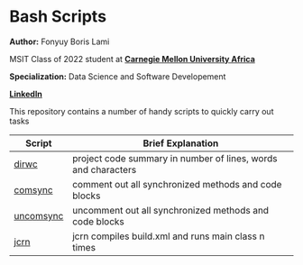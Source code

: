 # Bash Scripts
**Author:** Fonyuy Boris Lami

MSIT Class of 2022 student at [**Carnegie Mellon University Africa**](https://www.africa.engineering.cmu.edu/about/index.html)

**Specialization:** Data Science and Software Developement

[**LinkedIn**](https://www.linkedin.com/in/borislami/)

This repository contains a number of handy scripts to quickly carry out tasks <br>

Script | Brief Explanation
------------ | -------------
[dirwc](https://github.com/lami-genius/bash-scripts/tree/main/dirwc) | project code summary in number of lines, words and characters
[comsync](https://github.com/lami-genius/bash-scripts/tree/main/comsync) | comment out all synchronized methods and code blocks
[uncomsync](https://github.com/lami-genius/bash-scripts/tree/main/uncomsync) | uncomment out all synchronized methods and code blocks
[jcrn](https://github.com/lami-genius/bash-scripts/tree/main/jcrn) | jcrn compiles build.xml and runs main class n times
